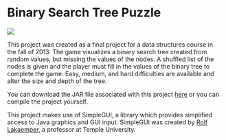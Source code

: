 Binary Search Tree Puzzle
=========================

![](https://raw.github.com/bjcrawford/BST-Puzzle/master/res/title.png)

This project was created as a final project for a data structures course in the fall of 2013. The game visualizes a binary search tree created from random values, but missing the values of the nodes. A shuffled list of the nodes is given and the player must fill in the values of the binary tree to complete the game. Easy, medium, and hard difficulties are available and alter the size and depth of the tree.

You can download the JAR file associated with this project [here](http://raw.github.com/bjcrawford/BST-Puzzle/master/BC_BST-Puzzle.jar) or you can compile the project yourself.

This project makes use of SimpleGUI, a library which provides simplified access to Java graphics and GUI input. SimpleGUI was created by [Rolf Lakaemper](http://www.temple.edu/cis/directory/tenure/lakaemper.html), a professor at Temple University.